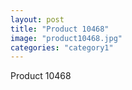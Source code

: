 ```yaml
---
layout: post
title: "Product 10468"
image: "product10468.jpg"
categories: "category1"
---
```

Product 10468
